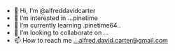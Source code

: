 - 👋 Hi, I’m @alfreddavidcarter
- 👀 I’m interested in ...pinetime
- 🌱 I’m currently learning .pinetime64..
- 💞️ I’m looking to collaborate on ...
- 📫 How to reach me ...alfred.david.carter@gmail.com

<!---
alfreddavidcarter/alfreddavidcarter is a ✨ special ✨ repository because its `README.md` (this file) appears on your GitHub profile.
You can click the Preview link to take a look at your changes.
--->
